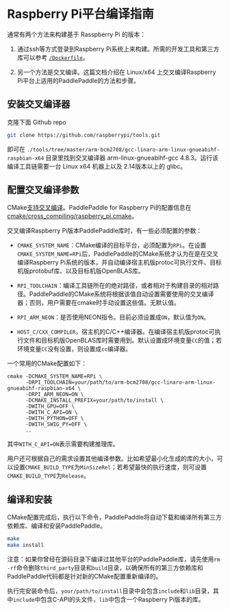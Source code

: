 # Raspberry Pi平台编译指南

通常有两个方法来构建基于 Rasspberry Pi 的版本：

1. 通过ssh等方式登录到Raspberry Pi系统上来构建。所需的开发工具和第三方库可以参考 [`/Dockerfile`](https://github.com/PaddlePaddle/Paddle/blob/develop/Dockerfile)。

1. 另一个方法是交叉编译。这篇文档介绍在 Linux/x64 上交叉编译Raspberry Pi平台上适用的PaddlePaddle的方法和步骤。

## 安装交叉编译器

克隆下面 Github repo

```bash
git clone https://github.com/raspberrypi/tools.git
```

即可在 `./tools/tree/master/arm-bcm2708/gcc-linaro-arm-linux-gnueabihf-raspbian-x64` 目录里找到交叉编译器 arm-linux-gnueabihf-gcc 4.8.3。运行该编译工具链需要一台 Linux x64 机器上以及 2.14版本以上的 glibc。

## 配置交叉编译参数

CMake[支持交叉编译](https://cmake.org/cmake/help/v3.0/manual/cmake-toolchains.7.html#cross-compiling)。PaddlePaddle for Raspberry Pi的配置信息在[cmake/cross_compiling/raspberry_pi.cmake](https://github.com/PaddlePaddle/Paddle/blob/develop/cmake/cross_compiling/raspberry_pi.cmake)。

交叉编译Raspberry Pi版本PaddlePaddle库时，有一些必须配置的参数：

- `CMAKE_SYSTEM_NAME`：CMake编译的目标平台，必须配置为`RPi`。在设置`CMAKE_SYSTEM_NAME=RPi`后，PaddlePaddle的CMake系统才认为在是在交叉编译Raspberry Pi系统的版本，并自动编译宿主机版protoc可执行文件、目标机版protobuf库、以及目标机版OpenBLAS库。

- `RPI_TOOLCHAIN`：编译工具链所在的绝对路径，或者相对于构建目录的相对路径。PaddlePaddle的CMake系统将根据该值自动设置需要使用的交叉编译器；否则，用户需要在cmake时手动设置这些值。无默认值。

- `RPI_ARM_NEON`：是否使用NEON指令。目前必须设置成`ON`，默认值为`ON`。

- `HOST_C/CXX_COMPILER`，宿主机的C/C++编译器。在编译宿主机版protoc可执行文件和目标机版OpenBLAS库时需要用到。默认设置成环境变量`CC`的值；若环境变量`CC`没有设置，则设置成`cc`编译器。

一个常用的CMake配置如下：

```
cmake -DCMAKE_SYSTEM_NAME=RPi \
      -DRPI_TOOLCHAIN=your/path/to/arm-bcm2708/gcc-linaro-arm-linux-gnueabihf-raspbian-x64 \
      -DRPI_ARM_NEON=ON \
      -DCMAKE_INSTALL_PREFIX=your/path/to/install \
      -DWITH_GPU=OFF \
      -DWITH_C_API=ON \
      -DWITH_PYTHON=OFF \
      -DWITH_SWIG_PY=OFF \
      ..
```

其中`WITH_C_API=ON`表示需要构建推理库。

用户还可根据自己的需求设置其他编译参数。比如希望最小化生成的库的大小，可以设置`CMAKE_BUILD_TYPE`为`MinSizeRel`；若希望最快的执行速度，则可设置`CMAKE_BUILD_TYPE`为`Release`。

## 编译和安装

CMake配置完成后，执行以下命令，PaddlePaddle将自动下载和编译所有第三方依赖库、编译和安装PaddlePaddle。

```bash
make
make install
```

注意：如果你曾经在源码目录下编译过其他平台的PaddlePaddle库，请先使用`rm -rf`命令删除`third_party`目录和`build`目录，以确保所有的第三方依赖库和PaddlePaddle代码都是针对新的CMake配置重新编译的。

执行完安装命令后，`your/path/to/install`目录中会包含`include`和`lib`目录，其中`include`中包含C-API的头文件，`lib`中包含一个Raspberry Pi版本的库。
